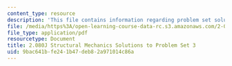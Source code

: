 ```yaml
---
content_type: resource
description: 'This file contains information regarding problem set solution 3. '
file: /media/https%3A/open-learning-course-data-rc.s3.amazonaws.com/2-080j-structural-mechanics-fall-2013/9bac641bfe241b47deb82a971014c86a_MIT2_080JF13_ProbSet_3_Sol.pdf
file_type: application/pdf
resourcetype: Document
title: 2.080J Structural Mechanics Solutions to Problem Set 3
uid: 9bac641b-fe24-1b47-deb8-2a971014c86a
---
```

